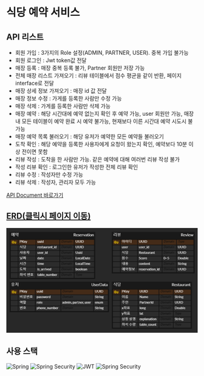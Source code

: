 # 식당 예약 서비스

## API 리스트
- 회원 가입 : 3가지의 Role 설정(ADMIN, PARTNER, USER). 중복 가입 불가능
- 회원 로그인 : Jwt token값 전달
- 매장 등록 : 매장 중복 등록 불가, Partner 회원만 저장 가능
- 전체 매장 리스트 가져오기 : 리뷰 테이블에서 점수 평균을 같이 반환, 페이지 interface로 전달
- 매장 상세 정보 가져오기 : 매장 id 값 전달
- 매장 정보 수정 : 가게를 등록한 사람만 수정 가능
- 매장 삭제 : 가게를 등록한 사람만 삭제 가능
- 매장 예약 : 해당 시간대에 예약 없는지 확인 후 예약 가능, user 회원만 가능, 매장 내 모든 테이블이 예약 완료 시 예약 불가능, 현재보다 이른 시간대 예약 시도시 불가능
- 매장 예약 목록 불러오기 : 해당 유저가 예약한 모든 예약들 불러오기
- 도착 확인 : 해당 예약을 등록한 사용자에게 요청이 왔는지 확인, 예약보다 10분 이상 전이면 못함
- 리뷰 작성 : 도착을 한 사람만 가능. 같은 예약에 대해 여러번 리뷰 작성 불가
- 작성 리뷰 확인 : 로그인한 유저가 작성한 전체 리뷰 확인
- 리뷰 수정 : 작성자만 수정 가능
- 리뷰 삭제 : 작성자, 관리자 모두 가능

[API Document 바로가기](https://documenter.getpostman.com/view/40737812/2sAYkHoJaA)


## [ERD(클릭시 페이지 이동)](https://www.erdcloud.com/d/smDikgt573kNAKBsC) 

![img.png](img.png)
## 사용 스택
![Spring](https://img.shields.io/badge/spring-%236DB33F.svg?style=for-the-badge&logo=spring&logoColor=white)
![Spring Security](https://img.shields.io/badge/Spring%20Security-%236DB33F.svg?style=for-the-badge&logo=springsecurity&logoColor=white)
![JWT](https://img.shields.io/badge/JWT-black?style=for-the-badge&logo=JSON%20web%20tokens)
![Spring Security](https://img.shields.io/badge/mysql-%234479A1.svg?style=for-the-badge&logo=mysql&logoColor=white)


